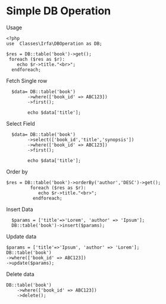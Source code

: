 # Simple DB Operation


Usage

    <?php
    use  Classes\Irfa\DBOperation as DB;
    
    $res = DB::table('book')->get();
     foreach ($res as $r):
        echo $r->title."<br>";
      endforeach;
	
Fetch Single row

 

      $data= DB::table('book')
        	->where(['book_id' => ABC123])
        	->first();
        	
        	echo $data['title'];
Select Field

      $data= DB::table('book')
	        ->select(['book_id','title','synopsis'])
        	->where(['book_id' => ABC123])
        	->first();
        	
        	echo $data['title'];
Order by

 

    $res = DB::table('book')->orderBy('author','DESC')->get();
             foreach ($res as $r):
                echo $r->title."<br>";
              endforeach;

  Insert Data
  

      $params = ['title'=>'Lorem', 'author' => 'Ipsum'];
      DB::table('book')->insert($params);
 Update data
 

    $params = ['title'=>'Ipsum', 'author' => 'Lorem'];
    DB::table('book')
	->where(['book_id' => ABC123])
	->update($params);
	
Delete data

    DB::table('book')
    	->where(['book_id' => ABC123])
    	->delete();

